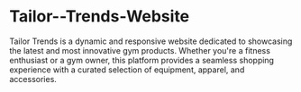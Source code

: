 # Tailor--Trends-Website
Tailor Trends is a dynamic and responsive website dedicated to showcasing the latest and most innovative gym products. Whether you're a fitness enthusiast or a gym owner, this platform provides a seamless shopping experience with a curated selection of equipment, apparel, and accessories.

